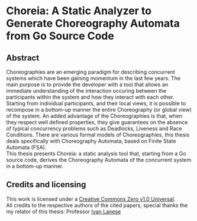 # Choreia: A Static Analyzer to Generate Choreography Automata from Go Source Code

## Abstract 
Choreographies are an emerging paradigm for describing concurrent systems
which have been gaining momentum in the last few years. The main purpose is to provide the developer with a tool that allows an immediate understanding of the interaction occuring between the participants within the system and how they interact with each other. Starting from individual participants, and their local views, it is possible to recompose in a bottom-up manner the entire Choreography (or global view) of the system. An added advantage of the Choreographies is that, when they respect well defined properties, they give guarantees on the absence of typical concurrency problems such as Deadlocks, Liveness and Race Conditions. There are various formal models of Choreographies, this thesis deals specifically with Choreography Automata, based on Finite State Automata (FSA).  
This thesis presents Choreia: a static analysis tool that, starting from a Go source code, derives the
Choreography Automata of the concurrent system in a bottom-up manner.

## Credits and licensing
This work is licensed under a [Creative Commons Zero v1.0 Universal](https://creativecommons.org/share-your-work/public-domain/cc0).  
All credits to the respective authors of the cited papers, special thanks the my relator of this thesis: Professor [Ivan Lanese](https://dblp.org/pid/56/3713)